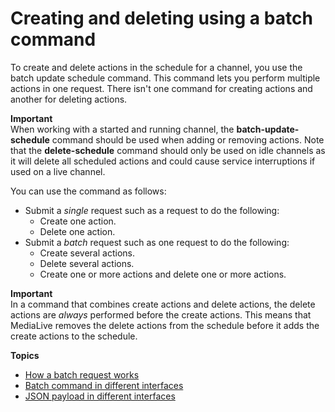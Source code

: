 # Creating and deleting using a batch command<a name="about-batch-update-schedule"></a>

To create and delete actions in the schedule for a channel, you use the batch update schedule command\. This command lets you perform multiple actions in one request\. There isn't one command for creating actions and another for deleting actions\.

**Important**  
When working with a started and running channel, the **batch\-update\-schedule** command should be used when adding or removing actions\. Note that the **delete\-schedule** command should only be used on idle channels as it will delete all scheduled actions and could cause service interruptions if used on a live channel\. 

You can use the command as follows:
+ Submit a *single* request such as a request to do the following:
  + Create one action\.
  + Delete one action\.
+ Submit a *batch* request such as one request to do the following:
  + Create several actions\.
  + Delete several actions\.
  + Create one or more actions and delete one or more actions\.

**Important**  
In a command that combines create actions and delete actions, the delete actions are *always* performed before the create actions\. This means that MediaLive removes the delete actions from the schedule before it adds the create actions to the schedule\.

**Topics**
+ [How a batch request works](how-batch-schedule-requests-work.md)
+ [Batch command in different interfaces](batchupdatecommand-interfaces.md)
+ [JSON payload in different interfaces](batchupdatecommand-payloads.md)